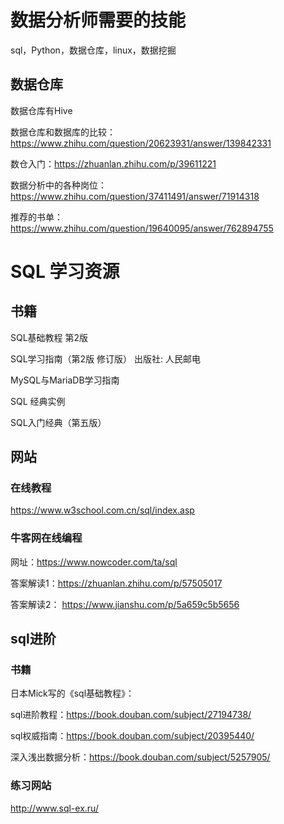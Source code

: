 # 数据分析师需要的技能

sql，Python，数据仓库，linux，数据挖掘

## 数据仓库

数据仓库有Hive

数据仓库和数据库的比较：https://www.zhihu.com/question/20623931/answer/139842331

数仓入门：https://zhuanlan.zhihu.com/p/39611221

数据分析中的各种岗位：https://www.zhihu.com/question/37411491/answer/71914318

推荐的书单：https://www.zhihu.com/question/19640095/answer/762894755

# SQL 学习资源

## 书籍

SQL基础教程 第2版

SQL学习指南（第2版 修订版） 出版社: 人民邮电 

MySQL与MariaDB学习指南

SQL 经典实例

SQL入门经典（第五版）

## 网站

### 在线教程

https://www.w3school.com.cn/sql/index.asp

### 牛客网在线编程

网址：https://www.nowcoder.com/ta/sql

答案解读1：https://zhuanlan.zhihu.com/p/57505017

答案解读2： https://www.jianshu.com/p/5a659c5b5656

## sql进阶

### 书籍

日本Mick写的《sql基础教程》：

sql进阶教程：https://book.douban.com/subject/27194738/

sql权威指南：https://book.douban.com/subject/20395440/

深入浅出数据分析：https://book.douban.com/subject/5257905/


### 练习网站

http://www.sql-ex.ru/







